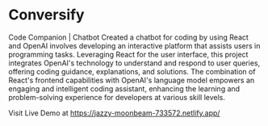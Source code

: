 # Conversify

Code Companion | Chatbot
Created a chatbot for coding by using React and OpenAI involves developing an interactive platform that assists users in programming tasks. Leveraging React for the user interface, this project integrates OpenAI's technology to understand and respond to user queries, offering coding guidance, explanations, and solutions. The combination of React's frontend capabilities with OpenAI's language model empowers an engaging and intelligent coding assistant, enhancing the learning and problem-solving experience for developers at various skill levels.

Visit Live Demo at https://jazzy-moonbeam-733572.netlify.app/
